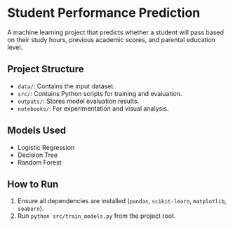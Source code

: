 # Student Performance Prediction

A machine learning project that predicts whether a student will pass based on their study hours, previous academic scores, and parental education level.

## Project Structure

- `data/`: Contains the input dataset.
- `src/`: Contains Python scripts for training and evaluation.
- `outputs/`: Stores model evaluation results.
- `notebooks/`: For experimentation and visual analysis.

## Models Used

- Logistic Regression
- Decision Tree
- Random Forest

## How to Run

1. Ensure all dependencies are installed (`pandas`, `scikit-learn`, `matplotlib`, `seaborn`).
2. Run `python src/train_models.py` from the project root.

